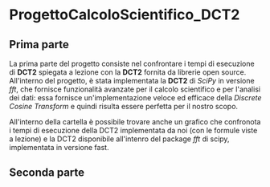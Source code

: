 ﻿# ProgettoCalcoloScientifico_DCT2

 ## Prima parte
La prima parte del progetto consiste nel confrontare i tempi di esecuzione di **DCT2** spiegata a lezione con la **DCT2** fornita da librerie open source.  
All'interno del progetto, è stata implementata la **DCT2** di _SciPy_ in versione _fft_, che fornisce funzionalità avanzate per il calcolo scientifico e per l'analisi dei dati: essa fornisce un'implementazione veloce ed efficace della _Discrete Cosine Transform_ e quindi risulta essere perfetta per il nostro scopo. 

All'interno della cartella è possibile trovare anche un grafico che confronota i tempi di esecuzione della DCT2 implementata da noi (con le formule viste a lezione) e la DCT2 disponibile all'intenro del package _fft_ di scipy, implementata in versione fast.

 ## Seconda parte
